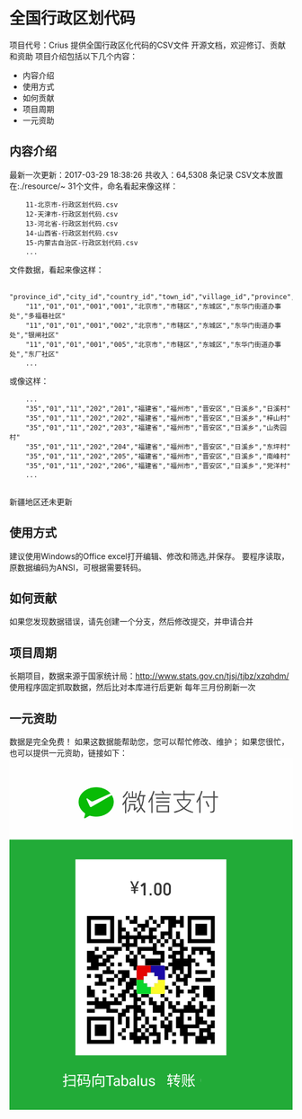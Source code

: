 全国行政区划代码
================
项目代号：Crius
提供全国行政区化代码的CSV文件
开源文档，欢迎修订、贡献和资助
项目介绍包括以下几个内容：
+ 内容介绍
+ 使用方式
+ 如何贡献
+ 项目周期
+ 一元资助 


内容介绍
--------
最新一次更新：2017-03-29 18:38:26
共收入：64,5308 条记录
CSV文本放置在:./resource/~
31个文件，命名看起来像这样：
```
	11-北京市-行政区划代码.csv
	12-天津市-行政区划代码.csv
	13-河北省-行政区划代码.csv
	14-山西省-行政区划代码.csv
	15-内蒙古自治区-行政区划代码.csv
	...
```

文件数据，看起来像这样：
```
	"province_id","city_id","country_id","town_id","village_id","province","city","country","town","village"
	"11","01","01","001","001","北京市","市辖区","东城区","东华门街道办事处","多福巷社区"
	"11","01","01","001","002","北京市","市辖区","东城区","东华门街道办事处","银闸社区"
	"11","01","01","001","005","北京市","市辖区","东城区","东华门街道办事处","东厂社区"
	...
```
或像这样：

```
	...
	"35","01","11","202","201","福建省","福州市","晋安区","日溪乡","日溪村"
	"35","01","11","202","202","福建省","福州市","晋安区","日溪乡","梓山村"
	"35","01","11","202","203","福建省","福州市","晋安区","日溪乡","山秀园村"
	"35","01","11","202","204","福建省","福州市","晋安区","日溪乡","东坪村"
	"35","01","11","202","205","福建省","福州市","晋安区","日溪乡","南峰村"
	"35","01","11","202","206","福建省","福州市","晋安区","日溪乡","党洋村"
	...
	
```
新疆地区还未更新


使用方式
--------
建议使用Windows的Office excel打开编辑、修改和筛选,并保存。
要程序读取，原数据编码为ANSI，可根据需要转码。

如何贡献
--------
如果您发现数据错误，请先创建一个分支，然后修改提交，并申请合并

项目周期
--------
长期项目，数据来源于国家统计局：http://www.stats.gov.cn/tjsj/tjbz/xzqhdm/
使用程序固定抓取数据，然后比对本库进行后更新
每年三月份刷新一次

一元资助
--------
数据是完全免费！
如果这数据能帮助您，您可以帮忙修改、维护；
如果您很忙，也可以提供一元资助，链接如下：
![contribute](pic/help1.png)

